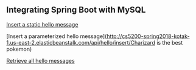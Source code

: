 ## Integrating Spring Boot with MySQL

[Insert a static hello message](http://cs5200-spring2018-kotak-1.us-east-2.elasticbeanstalk.com/api/hello/insert)

[Insert a parameterized hello message](http://cs5200-spring2018-kotak-1.us-east-2.elasticbeanstalk.com/api/hello/insert/Charizard is the best pokemon)

[Retrieve all hello messages](http://cs5200-spring2018-kotak-1.us-east-2.elasticbeanstalk.com/api/hello/select/all)

